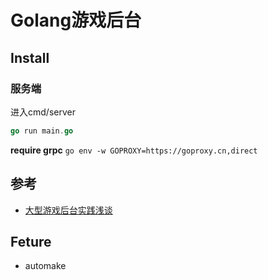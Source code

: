 # Golang游戏后台

## Install

### 服务端

进入cmd/server
```go
go run main.go
```


**require grpc**
`go env -w GOPROXY=https://goproxy.cn,direct`


## 参考

- [大型游戏后台实践浅谈](https://zhuanlan.zhihu.com/p/369395867)


## Feture

- automake

